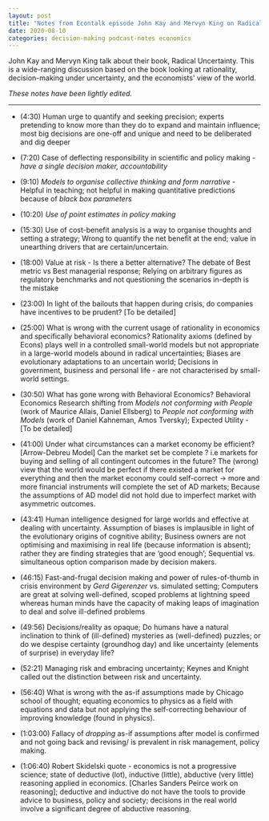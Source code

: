```yaml
---
layout: post
title: "Notes from Econtalk episode John Kay and Mervyn King on Radical Uncertainty"
date: 2020-08-10
categories: decision-making podcast-notes economics
---
```


John Kay and Mervyn King talk about their book, Radical Uncertainty. This is a wide-ranging discussion based on the book looking at rationality, decision-making under uncertainty, and the economists' view of the world.

*These notes have been lightly edited.*

---

* (4:30) Human urge to quantify and seeking precision; experts pretending to know more than they do to expand and maintain influence; most big decisions are one-off and unique and need to be deliberated and dig deeper

* (7:20) Case of deflecting responsibility in scientific and policy making - *have a single decision maker, accountability*
	
* (9:10) *Models to organise collective thinking and form narrative* - Helpful in teaching; not helpful in making quantitative predictions because of *black box parameters*

* (10:20) *Use of point estimates in policy making*

* (15:30) Use of cost-benefit analysis is a way to organise thoughts and setting a strategy; Wrong to quantify the net benefit at the end; value in unearthing drivers that are certain/uncertain.
	
* (18:00) Value at risk - Is there a better alternative? The debate of Best metric vs Best managerial response; Relying on arbitrary figures as regulatory benchmarks and not questioning the scenarios in-depth is the mistake
	
* (23:00) In light of the bailouts that happen during crisis, do companies have incentives to be prudent? [To be detailed]

* (25:00) What is wrong with the current usage of rationality in economics and specifically behavioral economics? Rationality axioms (defined by Econs) plays well in a controlled small-world models but not appropriate in a large-world models abound in  radical uncertainties; Biases are evolutionary adaptations to an uncertain world; Decisions in government, business and personal life - are not characterised by small-world settings. 

* (30:50)  What has gone wrong with Behavioral Economics? Behavioral Economics Research shifting from *Models not conforming with People* (work of Maurice Allais, Daniel Ellsberg) to *People not conforming with Models* (work of Daniel Kahneman, Amos Tversky); Expected Utility - [To be detailed]

* (41:00) Under what circumstances can a market economy be efficient? [Arrow-Debreu Model] Can the market set be complete ? i.e markets for buying and selling of all contingent outcomes in the future? The (wrong) view that the world would be perfect if there existed a market for everything and then the market economy could self-correct  -> more and more financial instruments will complete the set of AD markets; Because the assumptions of AD model did not hold due to imperfect market with asymmetric outcomes.


*  (43:41) Human intelligence designed for large worlds and effective at dealing with uncertainty. Assumption of biases is implausible in light of the evolutionary origins of cognitive ability; Business owners are not optimising and maximising in real life (because information is absent); rather they are finding strategies that are ‘good enough’; Sequential vs. simultaneous option comparison made by decision makers.

*  (46:15) Fast-and-frugal decision making and power of rules-of-thumb in crisis environment by *Gerd Gigerenzer* vs. simulated setting; Computers are great at solving well-defined, scoped problems at lightning speed whereas human minds have the capacity of making leaps of imagination to deal and solve ill-defined problems

* (49:56) Decisions/reality as opaque; Do humans have a natural inclination to think of (ill-defined) mysteries as (well-defined) puzzles; or do we despise certainty (groundhog day) and like uncertainty (elements of surprise) in everyday life?

*  (52:21) Managing risk and embracing uncertainty; Keynes and Knight called out the distinction between risk and uncertainty.

* (56:40) What is wrong with the as-if assumptions made by Chicago school of thought; equating economics to physics as a field with equations and data but not applying the self-correcting behaviour of improving knowledge (found in physics).

* (1:03:00) Fallacy of *dropping* as-if assumptions after model is confirmed and not going back and revising/ is prevalent in risk management, policy making.

* (1:06:40) Robert Skidelski quote - economics is not a progressive science; state of deductive (lot), inductive (little), abductive (very little) reasoning applied in economics. [Charles Sanders Peirce work on reasoning]; deductive and inductive do not have the tools to provide advice to business, policy and society; decisions in the real world involve a significant degree of abductive reasoning.
